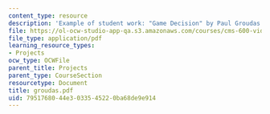 ```yaml
---
content_type: resource
description: 'Example of student work: "Game Decision" by Paul Groudas.'
file: https://ol-ocw-studio-app-qa.s3.amazonaws.com/courses/cms-600-videogame-theory-and-analysis-fall-2007/7951768044e3033545220ba68de9e914_groudas.pdf
file_type: application/pdf
learning_resource_types:
- Projects
ocw_type: OCWFile
parent_title: Projects
parent_type: CourseSection
resourcetype: Document
title: groudas.pdf
uid: 79517680-44e3-0335-4522-0ba68de9e914
---
```

